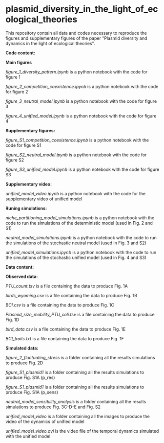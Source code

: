 # plasmid_diversity_in_the_light_of_ecological_theories
This repository contain all data and codes necessary to reproduce the figures and supplementary figures of the paper "Plasmid diversity and dynamics in the light of ecological theories". 

**Code content:**

**Main figures**

*figure_1_diversity_pattern.ipynb* is a python notebook with the code for figure 1 

*figure_2_competition_coexistence.ipynb* is a python notebook with the code for figure 2

*figure_3_neutral_model.ipynb* is a python notebook with the code for figure 3

*figure_4_unified_model.ipynb* is a python notebook with the code for figure 4

**Supplementary figures:**

*figure_S1_competition_coexistence.ipynb* is a python notebook with the code for figure S1

*figure_S2_neutral_model.ipynb* is a python notebook with the code for figure S2

*figure_S3_unified_model.ipynb* is a python notebook with the code for figure S3

**Supplementary video:**

*unified_model_video.ipynb* is a python notebook with the code for the supplementary video of unified model

**Runing simulations:**

*niche_partitioning_model_simulations.ipynb* is a python notebook with the code to run the simulations of the deterministic model (used in Fig. 2 and S1)

*neutral_model_simulations.ipynb* is a python notebook with the code to run the simulations of the stochastic neutral model (used in Fig. 3 and S2)

*unified_model_simulations.ipynb* is a python notebook with the code to run the simulations of the stochastic unified model (used in Fig. 4 and S3)

**Data content:**

**Observed data:**

*PTU_count.tsv* is a file containing the data to produce Fig. 1A

*birds_wyoming.csv* is a file containing the data to produce Fig. 1B

*BCI.csv* is a file containing the data to produce Fig. 1C

*Plasmid_size_mobility_PTU_coli.tsv* is a file containing the data to produce Fig. 1D

*bird_data.csv* is a file containing the data to produce Fig. 1E

*BCI_traits.txt* is a file containing the data to produce Fig. 1F

**Simulated data:**

*figure_2_fluctuating_stress* is a folder containing all the results simulations to produce Fig. 2D

*figure_S1_plasmid1* is a folder containing all the results simulations to produce Fig. S1A (p_res)

*figure_S1_plasmid1* is a folder containing all the results simulations to produce Fig. S1A (p_sens)

*neutral_model_sensibility_analysis* is a folder containing all the results simulations to produce Fig. 3C-D-E and Fig. S2

*unified_model_video* is a folder containing all the images to produce the video of the dynamics of unified model

*unified_model_video.avi* is the video file of the temporal dynamics simulated with the unified model


